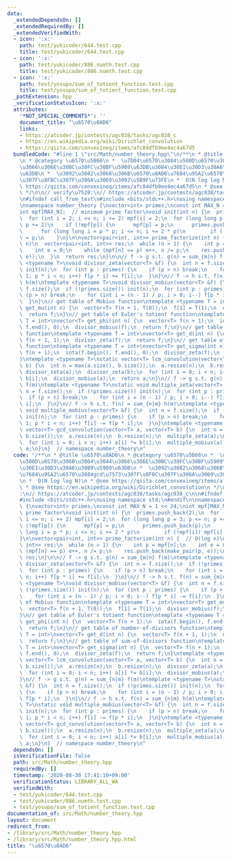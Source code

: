 ```yaml
---
data:
  _extendedDependsOn: []
  _extendedRequiredBy: []
  _extendedVerifiedWith:
  - icon: ':x:'
    path: test/yukicoder/644.test.cpp
    title: test/yukicoder/644.test.cpp
  - icon: ':x:'
    path: test/yukicoder/886.numth.test.cpp
    title: test/yukicoder/886.numth.test.cpp
  - icon: ':x:'
    path: test/yosupo/sum_of_totient_function.test.cpp
    title: test/yosupo/sum_of_totient_function.test.cpp
  _pathExtension: hpp
  _verificationStatusIcon: ':x:'
  attributes:
    '*NOT_SPECIAL_COMMENTS*': ''
    document_title: "\u6570\u8AD6"
    links:
    - https://atcoder.jp/contests/agc038/tasks/agc038_c
    - https://en.wikipedia.org/wiki/Dirichlet_convolution
    - https://qiita.com/convexineq/items/afc84dfb9ee4ec4a67d5
  bundledCode: "#line 1 \"src/Math/number_theory.hpp\"\n/**\n * @title \u6570\u8AD6\
    \n * @category \u6570\u5B66\n *  \u7D04\u6570\u3084\u500D\u6570\u306B\u3064\u3044\
    \u3066\u306E\u30BC\u30FC\u30BF\u5909\u63DB\u3084\u30E1\u30D3\u30A6\u30B9\u5909\
    \u63DB\n *  \u3092\u3082\u3068\u306B\u6570\u8AD6\u7684\u95A2\u6570\u3084gcd\u7573\
    \u307F\u8FBC\u307F\u306A\u3069\u3092\u5B9F\u73FE\n *  O(N log log N)\n * @see\
    \ https://qiita.com/convexineq/items/afc84dfb9ee4ec4a67d5\n * @see https://en.wikipedia.org/wiki/Dirichlet_convolution\n\
    \ */\n\n// verify\u7528:\n// https://atcoder.jp/contests/agc038/tasks/agc038_c\n\
    \n#ifndef call_from_test\n#include <bits/stdc++.h>\nusing namespace std;\n#endif\n\
    \nnamespace number_theory {\nvector<int> primes;\nconst int MAX_N = 1 << 24;\n\
    int mpf[MAX_N];  // minimum prime factor\nvoid init(int n) {\n  primes.push_back(2);\n\
    \  for (int i = 2; i <= n; i += 2) mpf[i] = 2;\n  for (long long p = 3; p <= n;\
    \ p += 2)\n    if (!mpf[p]) {\n      mpf[p] = p;\n      primes.push_back(p);\n\
    \      for (long long i = p * p; i <= n; i += 2 * p)\n        if (!mpf[i]) mpf[i]\
    \ = p;\n    }\n}\n\nvector<pair<int, int>> prime_factorize(int n) {  // O(log\
    \ n)\n  vector<pair<int, int>> res;\n  while (n > 1) {\n    int p = mpf[n];\n\
    \    int e = 0;\n    while (mpf[n] == p) e++, n /= p;\n    res.push_back(make_pair(p,\
    \ e));\n  }\n  return res;\n}\n\n// f -> g s.t. g(n) = sum_{m|n} f(m)\ntemplate\
    \ <typename T>\nvoid divisor_zeta(vector<T> &f) {\n  int n = f.size();\n  if (!primes.size())\
    \ init(n);\n  for (int p : primes) {\n    if (p > n) break;\n    for (int i =\
    \ 1; p * i < n; i++) f[p * i] += f[i];\n  }\n}\n// f -> h s.t. f(n) = sum_{m|n}\
    \ h(m)\ntemplate <typename T>\nvoid divisor_mobius(vector<T> &f) {\n  int n =\
    \ f.size();\n  if (!primes.size()) init(n);\n  for (int p : primes) {\n    if\
    \ (p > n) break;\n    for (int i = (n - 1) / p; i > 0; i--) f[p * i] -= f[i];\n\
    \  }\n}\n// get table of Mobius function\ntemplate <typename T = int>\nvector<T>\
    \ get_mu(int n) {\n  vector<T> f(n + 1, T(0));\n  f[1] = T(1);\n  divisor_mobius(f);\n\
    \  return f;\n}\n// get table of Euler's totient function\ntemplate <typename\
    \ T = int>\nvector<T> get_phi(int n) {\n  vector<T> f(n + 1);\n  iota(f.begin(),\
    \ f.end(), 0);\n  divisor_mobius(f);\n  return f;\n}\n// get table of number-of-divisors\
    \ function\ntemplate <typename T = int>\nvector<T> get_d(int n) {\n  vector<T>\
    \ f(n + 1, 1);\n  divisor_zeta(f);\n  return f;\n}\n// get table of sum-of-divisors\
    \ function\ntemplate <typename T = int>\nvector<T> get_sigma(int n) {\n  vector<T>\
    \ f(n + 1);\n  iota(f.begin(), f.end(), 0);\n  divisor_zeta(f);\n  return f;\n\
    }\ntemplate <typename T>\nstatic vector<T> lcm_convolution(vector<T> a, vector<T>\
    \ b) {\n  int n = max(a.size(), b.size());\n  a.resize(n);\n  b.resize(n);\n \
    \ divisor_zeta(a);\n  divisor_zeta(b);\n  for (int i = 0; i < n; i++) a[i] *=\
    \ b[i];\n  divisor_mobius(a);\n  return a;\n}\n// f -> g s.t. g(n) = sum_{n|m}\
    \ f(m)\ntemplate <typename T>\nstatic void multiple_zeta(vector<T> &f) {\n  int\
    \ n = f.size();\n  if (!primes.size()) init(n);\n  for (int p : primes) {\n  \
    \  if (p > n) break;\n    for (int i = (n - 1) / p; i > 0; i--) f[i] += f[p *\
    \ i];\n  }\n}\n// f -> h s.t. f(n) = sum_{n|m} h(m)\ntemplate <typename T>\nstatic\
    \ void multiple_mobius(vector<T> &f) {\n  int n = f.size();\n  if (!primes.size())\
    \ init(n);\n  for (int p : primes) {\n    if (p > n) break;\n    for (int i =\
    \ 1; p * i < n; i++) f[i] -= f[p * i];\n  }\n}\ntemplate <typename T>\nstatic\
    \ vector<T> gcd_convolution(vector<T> a, vector<T> b) {\n  int n = max(a.size(),\
    \ b.size());\n  a.resize(n);\n  b.resize(n);\n  multiple_zeta(a);\n  multiple_zeta(b);\n\
    \  for (int i = 0; i < n; i++) a[i] *= b[i];\n  multiple_mobius(a);\n  return\
    \ a;\n}\n}  // namespace number_theory\n"
  code: "/**\n * @title \u6570\u8AD6\n * @category \u6570\u5B66\n *  \u7D04\u6570\u3084\
    \u500D\u6570\u306B\u3064\u3044\u3066\u306E\u30BC\u30FC\u30BF\u5909\u63DB\u3084\
    \u30E1\u30D3\u30A6\u30B9\u5909\u63DB\n *  \u3092\u3082\u3068\u306B\u6570\u8AD6\
    \u7684\u95A2\u6570\u3084gcd\u7573\u307F\u8FBC\u307F\u306A\u3069\u3092\u5B9F\u73FE\
    \n *  O(N log log N)\n * @see https://qiita.com/convexineq/items/afc84dfb9ee4ec4a67d5\n\
    \ * @see https://en.wikipedia.org/wiki/Dirichlet_convolution\n */\n\n// verify\u7528\
    :\n// https://atcoder.jp/contests/agc038/tasks/agc038_c\n\n#ifndef call_from_test\n\
    #include <bits/stdc++.h>\nusing namespace std;\n#endif\n\nnamespace number_theory\
    \ {\nvector<int> primes;\nconst int MAX_N = 1 << 24;\nint mpf[MAX_N];  // minimum\
    \ prime factor\nvoid init(int n) {\n  primes.push_back(2);\n  for (int i = 2;\
    \ i <= n; i += 2) mpf[i] = 2;\n  for (long long p = 3; p <= n; p += 2)\n    if\
    \ (!mpf[p]) {\n      mpf[p] = p;\n      primes.push_back(p);\n      for (long\
    \ long i = p * p; i <= n; i += 2 * p)\n        if (!mpf[i]) mpf[i] = p;\n    }\n\
    }\n\nvector<pair<int, int>> prime_factorize(int n) {  // O(log n)\n  vector<pair<int,\
    \ int>> res;\n  while (n > 1) {\n    int p = mpf[n];\n    int e = 0;\n    while\
    \ (mpf[n] == p) e++, n /= p;\n    res.push_back(make_pair(p, e));\n  }\n  return\
    \ res;\n}\n\n// f -> g s.t. g(n) = sum_{m|n} f(m)\ntemplate <typename T>\nvoid\
    \ divisor_zeta(vector<T> &f) {\n  int n = f.size();\n  if (!primes.size()) init(n);\n\
    \  for (int p : primes) {\n    if (p > n) break;\n    for (int i = 1; p * i <\
    \ n; i++) f[p * i] += f[i];\n  }\n}\n// f -> h s.t. f(n) = sum_{m|n} h(m)\ntemplate\
    \ <typename T>\nvoid divisor_mobius(vector<T> &f) {\n  int n = f.size();\n  if\
    \ (!primes.size()) init(n);\n  for (int p : primes) {\n    if (p > n) break;\n\
    \    for (int i = (n - 1) / p; i > 0; i--) f[p * i] -= f[i];\n  }\n}\n// get table\
    \ of Mobius function\ntemplate <typename T = int>\nvector<T> get_mu(int n) {\n\
    \  vector<T> f(n + 1, T(0));\n  f[1] = T(1);\n  divisor_mobius(f);\n  return f;\n\
    }\n// get table of Euler's totient function\ntemplate <typename T = int>\nvector<T>\
    \ get_phi(int n) {\n  vector<T> f(n + 1);\n  iota(f.begin(), f.end(), 0);\n  divisor_mobius(f);\n\
    \  return f;\n}\n// get table of number-of-divisors function\ntemplate <typename\
    \ T = int>\nvector<T> get_d(int n) {\n  vector<T> f(n + 1, 1);\n  divisor_zeta(f);\n\
    \  return f;\n}\n// get table of sum-of-divisors function\ntemplate <typename\
    \ T = int>\nvector<T> get_sigma(int n) {\n  vector<T> f(n + 1);\n  iota(f.begin(),\
    \ f.end(), 0);\n  divisor_zeta(f);\n  return f;\n}\ntemplate <typename T>\nstatic\
    \ vector<T> lcm_convolution(vector<T> a, vector<T> b) {\n  int n = max(a.size(),\
    \ b.size());\n  a.resize(n);\n  b.resize(n);\n  divisor_zeta(a);\n  divisor_zeta(b);\n\
    \  for (int i = 0; i < n; i++) a[i] *= b[i];\n  divisor_mobius(a);\n  return a;\n\
    }\n// f -> g s.t. g(n) = sum_{n|m} f(m)\ntemplate <typename T>\nstatic void multiple_zeta(vector<T>\
    \ &f) {\n  int n = f.size();\n  if (!primes.size()) init(n);\n  for (int p : primes)\
    \ {\n    if (p > n) break;\n    for (int i = (n - 1) / p; i > 0; i--) f[i] +=\
    \ f[p * i];\n  }\n}\n// f -> h s.t. f(n) = sum_{n|m} h(m)\ntemplate <typename\
    \ T>\nstatic void multiple_mobius(vector<T> &f) {\n  int n = f.size();\n  if (!primes.size())\
    \ init(n);\n  for (int p : primes) {\n    if (p > n) break;\n    for (int i =\
    \ 1; p * i < n; i++) f[i] -= f[p * i];\n  }\n}\ntemplate <typename T>\nstatic\
    \ vector<T> gcd_convolution(vector<T> a, vector<T> b) {\n  int n = max(a.size(),\
    \ b.size());\n  a.resize(n);\n  b.resize(n);\n  multiple_zeta(a);\n  multiple_zeta(b);\n\
    \  for (int i = 0; i < n; i++) a[i] *= b[i];\n  multiple_mobius(a);\n  return\
    \ a;\n}\n}  // namespace number_theory\n"
  dependsOn: []
  isVerificationFile: false
  path: src/Math/number_theory.hpp
  requiredBy: []
  timestamp: '2020-08-30 17:41:10+09:00'
  verificationStatus: LIBRARY_ALL_WA
  verifiedWith:
  - test/yukicoder/644.test.cpp
  - test/yukicoder/886.numth.test.cpp
  - test/yosupo/sum_of_totient_function.test.cpp
documentation_of: src/Math/number_theory.hpp
layout: document
redirect_from:
- /library/src/Math/number_theory.hpp
- /library/src/Math/number_theory.hpp.html
title: "\u6570\u8AD6"
---
```


